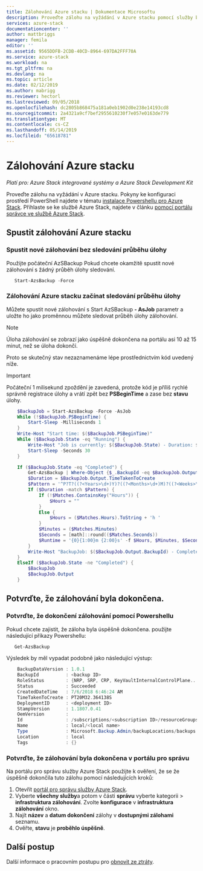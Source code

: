```yaml
---
title: Zálohování Azure stacku | Dokumentace Microsoftu
description: Proveďte zálohu na vyžádání v Azure stacku pomocí služby backup na místě.
services: azure-stack
documentationcenter: ''
author: mattbriggs
manager: femila
editor: ''
ms.assetid: 9565DDFB-2CDB-40CD-8964-697DA2FFF70A
ms.service: azure-stack
ms.workload: na
ms.tgt_pltfrm: na
ms.devlang: na
ms.topic: article
ms.date: 02/12/2019
ms.author: mabrigg
ms.reviewer: hectorl
ms.lastreviewed: 09/05/2018
ms.openlocfilehash: dc2805b868475a181a0eb1902d0e238e14193cd8
ms.sourcegitcommit: 2a4321a9cf7bef2955610230f7e057e0163de779
ms.translationtype: MT
ms.contentlocale: cs-CZ
ms.lasthandoff: 05/14/2019
ms.locfileid: "65618781"
---
```

# <a name="back-up-azure-stack"></a>Zálohování Azure stacku

*Platí pro: Azure Stack integrované systémy a Azure Stack Development Kit*

Proveďte zálohu na vyžádání v Azure stacku. Pokyny ke konfiguraci prostředí PowerShell najdete v tématu [instalace Powershellu pro Azure Stack](azure-stack-powershell-install.md). Přihlaste se ke službě Azure Stack, najdete v článku [pomocí portálu správce ve službě Azure Stack](azure-stack-manage-portals.md).

## <a name="start-azure-stack-backup"></a>Spustit zálohování Azure stacku

### <a name="start-a-new-backup-without-job-progress-tracking"></a>Spustit nové zálohování bez sledování průběhu úlohy
Použijte počáteční AzSBackup Pokud chcete okamžitě spustit nové zálohování s žádný průběh úlohy sledování.

```powershell
   Start-AzsBackup -Force
```

### <a name="start-azure-stack-backup-with-job-progress-tracking"></a>Zálohování Azure stacku začínat sledování průběhu úlohy
Můžete spustit nové zálohování s Start AzSBackup **- AsJob** parametr a uložte ho jako proměnnou můžete sledovat průběh úlohy zálohování.

> [!NOTE]
> Úloha zálohování se zobrazí jako úspěšně dokončena na portálu asi 10 až 15 minut, než se úloha dokončí.
>
> Proto se skutečný stav nezaznamenáme lépe prostřednictvím kód uvedený níže.

> [!IMPORTANT]
> Počáteční 1 milisekund zpoždění je zavedená, protože kód je příliš rychlé správně registrace úlohy a vrátí zpět bez **PSBeginTime** a zase bez **stavu** úlohy.

```powershell
    $BackupJob = Start-AzsBackup -Force -AsJob
    While (!$BackupJob.PSBeginTime) {
        Start-Sleep -Milliseconds 1
    }
    Write-Host "Start time: $($BackupJob.PSBeginTime)"
    While ($BackupJob.State -eq "Running") {
        Write-Host "Job is currently: $($BackupJob.State) - Duration: $((New-TimeSpan -Start ($BackupJob.PSBeginTime) -End (Get-Date)).ToString().Split(".")[0])"
        Start-Sleep -Seconds 30
    }

    If ($BackupJob.State -eq "Completed") {
        Get-AzsBackup | Where-Object {$_.BackupId -eq $BackupJob.Output.BackupId}
        $Duration = $BackupJob.Output.TimeTakenToCreate
        $Pattern = '^P?T?((?<Years>\d+)Y)?((?<Months>\d+)M)?((?<Weeks>\d+)W)?((?<Days>\d+)D)?(T((?<Hours>\d+)H)?((?<Minutes>\d+)M)?((?<Seconds>\d*(\.)?\d*)S)?)$'
        If ($Duration -match $Pattern) {
            If (!$Matches.ContainsKey("Hours")) {
                $Hours = ""
            } 
            Else {
                $Hours = ($Matches.Hours).ToString + 'h '
            }
            $Minutes = ($Matches.Minutes)
            $Seconds = [math]::round(($Matches.Seconds))
            $Runtime = '{0}{1:00}m {2:00}s' -f $Hours, $Minutes, $Seconds
        }
        Write-Host "BackupJob: $($BackupJob.Output.BackupId) - Completed with Status: $($BackupJob.Output.Status) - It took: $($Runtime) to run" -ForegroundColor Green
    }
    ElseIf ($BackupJob.State -ne "Completed") {
        $BackupJob
        $BackupJob.Output
    }
```

## <a name="confirm-backup-has-completed"></a>Potvrďte, že zálohování byla dokončena.

### <a name="confirm-backup-has-completed-using-powershell"></a>Potvrďte, že dokončení zálohování pomocí Powershellu
Pokud chcete zajistit, že záloha byla úspěšně dokončena. použijte následující příkazy Powershellu:

```powershell
   Get-AzsBackup
```

Výsledek by měl vypadat podobně jako následující výstup:

```powershell
    BackupDataVersion : 1.0.1
    BackupId          : <backup ID>
    RoleStatus        : {NRP, SRP, CRP, KeyVaultInternalControlPlane...}
    Status            : Succeeded
    CreatedDateTime   : 7/6/2018 6:46:24 AM
    TimeTakenToCreate : PT20M32.364138S
    DeploymentID      : <deployment ID>
    StampVersion      : 1.1807.0.41
    OemVersion        : 
    Id                : /subscriptions/<subscription ID>/resourceGroups/System.local/providers/Microsoft.Backup.Admin/backupLocations/local/backups/<backup ID>
    Name              : local/<local name>
    Type              : Microsoft.Backup.Admin/backupLocations/backups
    Location          : local
    Tags              : {}
```

### <a name="confirm-backup-has-completed-in-the-administration-portal"></a>Potvrďte, že zálohování byla dokončena v portálu pro správu
Na portálu pro správu služby Azure Stack použijte k ověření, že se že úspěšně dokončila tuto zálohu pomocí následujících kroků:

1. Otevřít [portál pro správu služby Azure Stack](azure-stack-manage-portals.md).
2. Vyberte **všechny služby**a potom v části **správu** vyberte kategorii > **infrastruktura zálohování**. Zvolte **konfigurace** v **infrastruktura zálohování** okno.
3. Najít **název** a **datum dokončení** zálohy v **dostupnými zálohami** seznamu.
4. Ověřte, **stavu** je **proběhlo úspěšně**.

## <a name="next-steps"></a>Další postup

Další informace o pracovním postupu pro [obnovit ze ztráty](azure-stack-backup-recover-data.md).

